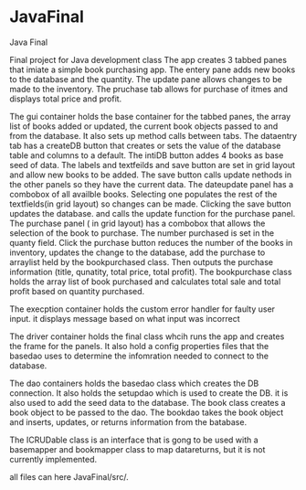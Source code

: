 # JavaFinal
Java Final

Final project for Java development class
The app creates 3 tabbed panes that imiate a simple book purchasing app. The entery pane adds new books to the database and the quantity.
The update pane allows changes to be made to the inventory. The pruchase tab allows for purchase of itmes and displays total price and profit.

The gui container holds the base container for the tabbed panes, the array list of books added or updated, the current book objects passed to and from the database.
It also sets up method calls between tabs.
The dataentry tab has a createDB button that creates or sets the value of the database table and columns to a default. The intiDB button addes 4 books as base seed of data.
The labels and textfeilds and save button are set in grid layout and allow new books to be added. The save button calls update nethods in the other panels so they have the current data.
The dateupdate panel has a combobox of all availble books. Selecting one populates the rest of the textfields(in grid layout) so changes can be made. Clicking the save button updates the database.
and calls the update function for the purchase panel.
The purchase panel ( in grid layout) has a combobox that allows the selection of the book to purchase. The number purchased is set in the quanty field.
Click the purchase button reduces the number of the books in inventory, updates the change to the database, add the purchase to arraylist held by the bookpurchased class.
Then outputs the purchase information (title, qunatity, total price, total profit).
The bookpurchase class holds the array list of book purchased and calculates total sale and total profit based on quantity purchased.


The execption container holds the custom error handler for faulty user input. it displays message based on what input was incorrect

The driver container holds the final class whcih runs the app and creates the frame for the panels.
It also hold a config properties files that the basedao uses to determine the infomration needed to connect to the database.

The dao containers holds the basedao class which creates the DB connection. It also holds the setupdao which is used to create the DB.
it is also used to add the seed data to the database. 
The book class creates a book object to be passed to the dao.
The bookdao takes the book object and inserts, updates, or returns information from the batabase.

The ICRUDable class is an interface that is gong to be used with a basemapper and bookmapper class to map datareturns, but it is not currently implemented.

all files can here JavaFinal/src/.
